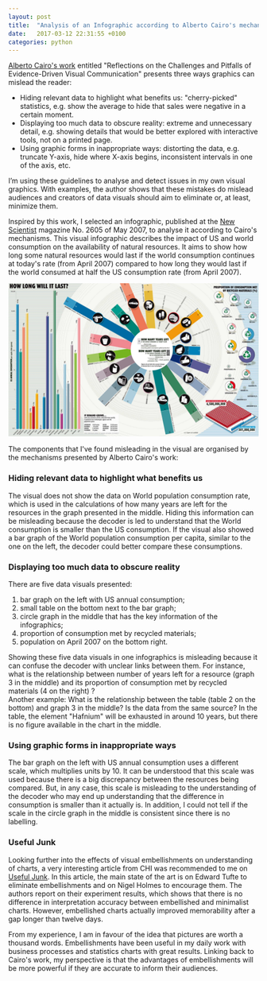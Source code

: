 ```yaml
---
layout: post
title:  "Analysis of an Infographic according to Alberto Cairo's mechanisms"
date:   2017-03-12 22:31:55 +0100
categories: python
---
```


[Alberto Cairo's work][Graphics_Lies_Misleading_Visuals] entitled "Reflections
on the Challenges and Pitfalls of Evidence-Driven Visual Communication" presents
three ways graphics can mislead the reader:

- Hiding relevant data to highlight what benefits us: "cherry-picked"
statistics, e.g. show the average to hide that sales were negative in a certain
moment.
- Displaying too much data to obscure reality: extreme and unnecessary
detail, e.g. showing details that would be better explored with interactive tools,
not on a printed page.
- Using graphic forms in inappropriate ways: distorting the data,  e.g. truncate
Y-axis, hide where X-axis begins, inconsistent intervals in one of the axis, etc.

I’m using these guidelines to analyse and detect issues in my own visual graphics.
With examples, the author shows that these mistakes do mislead audiences and
creators of data visuals should aim to eliminate or, at least, minimize them.

Inspired by this work, I selected an infographic, published at the [New Scientist][newscientist]
magazine No. 2605 of May 2007, to analyse it according to Cairo's mechanisms.
This visual infographic describes the impact of US and
world consumption on the availability of natural resources. It aims to show how
long some natural resources would last if the world consumption continues at
today's rate (from April 2007) compared to how long they would last if
the world consumed at half the US consumption rate (from April 2007).

<a href="https://www.newscientist.com/data/images/archive/2605/26051202.jpg">
  <img src="/images/posts/26051202.jpg" class="img-responsive" alt="Infographics">
</a>

The components that I've found misleading in the visual are organised by the
mechanisms presented by Alberto Cairo's work:

### Hiding relevant data to highlight what benefits us

The visual does not show the data on World population consumption rate, which is
used in the calculations of how many years are left for the resources in the
graph presented in the middle. Hiding this information can be misleading because
the decoder is led to understand that the World consumption is smaller than the
US consumption. If the visual also showed a bar graph of the World population
consumption per capita, similar to the one on the left, the decoder could better
compare these consumptions.

### Displaying too much data to obscure reality

There are five data visuals presented:

1. bar graph on the left with US annual consumption;
2. small table on the bottom next to the bar graph;
3. circle graph in the middle that has the key information of the infographics;
4. proportion of consumption met by recycled materials;
5. population on April 2007 on the bottom right.

Showing these five data visuals in one infographics is misleading because it can
confuse the decoder with unclear links between them. For instance, what is the
relationship between number of years left for a resource (graph 3 in the middle)
and its proportion of consumption met by recycled materials (4 on the right) ?  
Another example: What is the relationship between the table (table 2 on the bottom)
and graph 3 in the middle? Is the data from the same source? In the table, the
element "Hafnium" will be exhausted in around 10 years, but there is no figure
available in the chart in the middle.

### Using graphic forms in inappropriate ways

The bar graph on the left with US annual consumption uses a different scale, which
multiplies units by 10. It can be understood that this scale was used because
there is a big discrepancy between the resources being compared. But, in any case,
this scale is misleading to the understanding of the decoder who may end up
understanding that the difference in consumption is smaller than it actually is.
In addition, I could not tell if the scale in the circle graph in the middle is
consistent since there is no labelling.

### Useful Junk

Looking further into the effects of visual embellishments on understanding of
charts, a very interesting article from CHI was recommended to me on
[Useful Junk][useful_junk]. In this article, the main state of the art is on
Edward Tufte to eliminate embellishments and on Nigel Holmes to encourage them.
The authors report on their experiment results, which shows that there is no
difference in interpretation accuracy between embellished and minimalist charts.
However, embellished charts actually improved memorability after a gap longer
than twelve days.

From my experience, I am in favour of the idea that pictures are worth a thousand
words. Embellishments have been useful in my daily work with business processes and
statistics charts with great results. Linking back to Cairo's work, my perspective is
that the advantages of embellishments will be more powerful if they are accurate
to inform their audiences.

[Graphics_Lies_Misleading_Visuals]: http://infovis.fh-potsdam.de/readings/Cairo2015.pdf

[how-long-will-it-last]: http://www.coolinfographics.com/blog/2009/4/29/how-long-will-it-last.html

[newscientist]: https://www.newscientist.com/data/images/archive/2605/26051202.jpg

[useful_junk]: http://hci.usask.ca/uploads/173-pap0297-bateman.pdf
